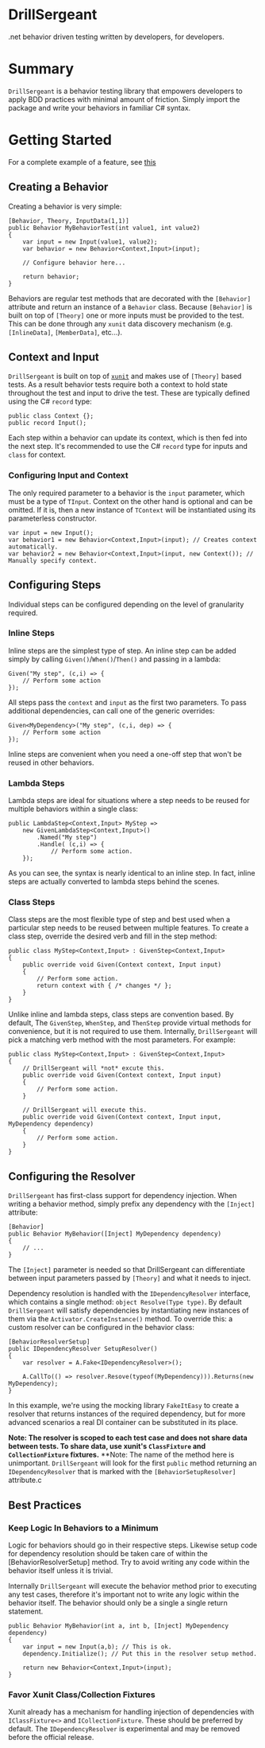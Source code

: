# DrillSergeant
.net behavior driven testing written by developers, for developers.

# Summary

`DrillSergeant` is a behavior testing library that empowers developers to apply BDD practices with minimal amount of friction.  Simply import the package and write your behaviors in familiar C# syntax.

# Getting Started

For a complete example of a feature, see [this](https://github.com/bitcobblers/DrillSergeant/blob/main/test/DrillSergeant.Tests/Features/CalculatorFeature.cs)

## Creating a Behavior

Creating a behavior is very simple:

```
[Behavior, Theory, InputData(1,1)]
public Behavior MyBehaviorTest(int value1, int value2)
{
    var input = new Input(value1, value2);
    var behavior = new Behavior<Context,Input>(input);

    // Configure behavior here...
    
    return behavior;
}
```

Behaviors are regular test methods that are decorated with the `[Behavior]` attribute and return an instance of a `Behavior` class.  Because `[Behavior]` is built on top of `[Theory]` one or more inputs must be provided to the test.  This can be done through any `xunit` data discovery mechanism (e.g. `[InlineData]`, `[MemberData]`, etc...).

## Context and Input

`DrillSergeant` is built on top of [`xunit`](https://xunit.net/) and makes use of `[Theory]` based tests.  As a result behavior tests require both a context to hold state throughout the test and input to drive the test.  These are typically defined using the C# `record` type:

```
public class Context {};
public record Input();
```

Each step within a behavior can update its context, which is then fed into the next step.  It's recommended to use the C# `record` type for inputs and `class` for context.

### Configuring Input and Context

The only required parameter to a behavior is the `input` parameter, which must be a type of `TInput`.  Context on the other hand is optional and can be omitted.  If it is, then a new instance of `TContext` will be instantiated using its parameterless constructor.

```
var input = new Input();
var behavior1 = new Behavior<Context,Input>(input); // Creates context automatically.
var behavior2 = new Behavior<Context,Input>(input, new Context()); // Manually specify context.
```

## Configuring Steps

Individual steps can be configured depending on the level of granularity required.

### Inline Steps

Inline steps are the simplest type of step.  An inline step can be added simply by calling `Given()`/`When()`/`Then()` and passing in a lambda:

```
Given("My step", (c,i) => {
    // Perform some action
});
```

All steps pass the `context` and `input` as the first two parameters.  To pass additional dependencies, can call one of the generic overrides:

```
Given<MyDependency>("My step", (c,i, dep) => {
    // Perform some action
});
```

Inline steps are convenient when you need a one-off step that won't be reused in other behaviors.

### Lambda Steps

Lambda steps are ideal for situations where a step needs to be reused for multiple behaviors within a single class:

```
public LambdaStep<Context,Input> MyStep =>
    new GivenLambdaStep<Context,Input>()
        .Named("My step")
        .Handle( (c,i) => {
		    // Perform some action.
    });
```

As you can see, the syntax is nearly identical to an inline step.  In fact, inline steps are actually converted to lambda steps behind the scenes.

### Class Steps

Class steps are the most flexible type of step and best used when a particular step needs to be reused between multiple features.  To create a class step, override the desired verb and fill in the step method:

```
public class MyStep<Context,Input> : GivenStep<Context,Input>
{
    public override void Given(Context context, Input input)
    {
        // Perform some action.
        return context with { /* changes */ };
    }
}
```

Unlike inline and lambda steps, class steps are convention based.  By default, The `GivenStep`, `WhenStep`, and `ThenStep` provide virtual methods for convenience, but it is not required to use them.  Internally, `DrillSergeant` will pick a matching verb method with the most parameters.  For example:

```
public class MyStep<Context,Input> : GivenStep<Context,Input>
{
    // DrillSergeant will *not* excute this.
    public override void Given(Context context, Input input)
    {
        // Perform some action.
    }
  
    // DrillSergeant will execute this.
    public override void Given(Context context, Input input, MyDependency dependency)
    {
        // Perform some action.
    }
}
```

## Configuring the Resolver

`DrillSergeant` has first-class support for dependency injection.  When writing a behavior method, simply prefix any dependency with the `[Inject]` attribute:

```
[Behavior]
public Behavior MyBehavior([Inject] MyDependency dependency)
{
    // ...
}
```

The `[Inject]` parameter is needed so that DrillSergeant can differentiate between input parameters passed by `[Theory]` and what it needs to inject.

Dependency resolution is handled with the `IDependencyResolver` interface, which contains a single method: `object Resolve(Type type)`.  By default `DrillSergeant` will satisfy dependencies by instantiating new instances of them via the `Activator.CreateInstance()` method.  To override this: a custom resolver can be configured in the behavior class:

```
[BehaviorResolverSetup]
public IDependencyResolver SetupResolver()
{
    var resolver = A.Fake<IDependencyResolver>();
  
    A.CallTo(() => resolver.Resove(typeof(MyDependency))).Returns(new MyDependency);
}
```

In this example, we're using the mocking library `FakeItEasy` to create a resolver that returns instances of the required dependency, but for more advanced scenarios a real DI container can be substituted in its place.

**Note: The resolver is scoped to each test case and does not share data between tests.  To share data, use xunit's `ClassFixture` and `CollectionFixture` fixtures.**
**Note: The name of the method here is unimportant.  `DrillSergeant` will look for the first `public` method returning an `IDependencyResolver` that is marked with the `[BehaviorSetupResolver]` attribute.c 

## Best Practices

### Keep Logic In Behaviors to a Minimum

Logic for behaviors should go in their respective steps.  Likewise setup code for dependency resolution should be taken care of within the [BehaviorResolverSetup] method.  Try to avoid writing any code within the behavior itself unless it is trivial.

Internally `DrillSergeant` will execute the behavior method prior to executing any test cases, therefore it's important not to write any logic within the behavior itself.  The behavior should only be a single a single return statement.

```
public Behavior MyBehavior(int a, int b, [Inject] MyDependency dependency)
{
    var input = new Input(a,b); // This is ok.
    dependency.Initialize(); // Put this in the resolver setup method.
    
    return new Behavior<Context,Input>(input);
}
```

### Favor Xunit Class/Collection Fixtures

Xunit already has a mechanism for handling injection of dependencies with `IClassFixture<>` and `ICollectionFixture`.  These should be preferred by default.  The `IDependencyResolver` is experimental and may be removed before the official release.